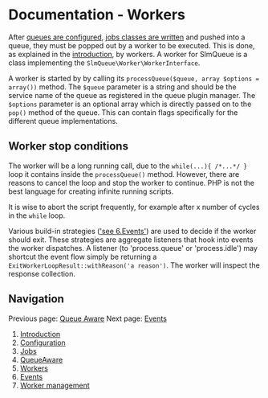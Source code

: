Documentation - Workers
====================

After [queues are configured](2.Configuration.md), [jobs classes are written](3.Jobs.md) and pushed into a queue, they
must be popped out by a worker to be executed. This is done, as explained in the [introduction](1.Introduction.md), by
workers. A worker for SlmQueue is a class implementing the `SlmQueue\Worker\WorkerInterface`.

A worker is started by by calling its `processQueue($queue, array $options = array())` method. The `$queue` parameter is
a string and should be the service name of the queue as registered in the queue plugin manager. The `$options` parameter
is an optional array which is directly passed on to the `pop()` method of the queue. This can contain flags specifically
for the different queue implementations.

Worker stop conditions
----------------------

The worker will be a long running call, due to the `while(...){ /*...*/ }` loop it
contains inside the `processQueue()` method. However, there are reasons to cancel the loop and stop the worker to
continue. PHP is not the best language for creating infinite running scripts.

It is wise to abort the script frequently, for example after x number of cycles in the `while` loop. 

Various build-in strategies (['see 6.Events'](6.Events.md)) are used to decide if the worker should exit. These
strategies are aggregate listeners that hook into events the worker dispatches. A listener (to 'process.queue' or 'process.idle') may shortcut the event flow simply be returning a `ExitWorkerLoopResult::withReason('a reason')`. The
worker will inspect the response collection.

Navigation
----------

Previous page: [Queue Aware](4.QueueAware.md)
Next page: [Events](6.Events.md)

1. [Introduction](1.Introduction.md)
2. [Configuration](2.Configuration.md)
3. [Jobs](3.Jobs.md)
4. [QueueAware](4.QueueAware.md)
5. [Workers](5.Workers.md)
6. [Events](6.Events.md)
7. [Worker management](7.WorkerManagement.md)
